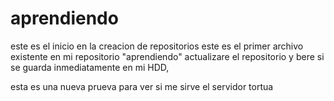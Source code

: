 # aprendiendo
este es el inicio en la creacion de repositorios
este es el primer archivo existente en mi repositorio "aprendiendo"
actualizare el repositorio y bere si se guarda inmediatamente en mi HDD,

esta es una nueva prueva para ver si me sirve el servidor tortua
